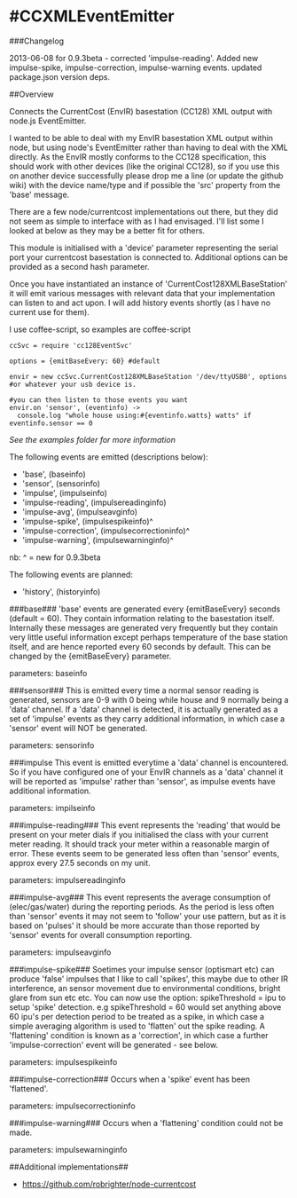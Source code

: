 #CCXMLEventEmitter
=================

###Changelog

2013-06-08 for 0.9.3beta - corrected 'impulse-reading'. Added new impulse-spike, impulse-correction, impulse-warning events. updated package.json version deps.

##Overview

Connects the CurrentCost (EnvIR) basestation (CC128) XML output with node.js EventEmitter.

I wanted to be able to deal with my EnvIR basestation XML output within node, but 
using node's EventEmitter rather than having to deal with the XML directly. As the EnvIR mostly conforms 
to the CC128 specification, this should work with other devices (like the original CC128), so if you use this on 
another device successfully please drop me a line (or update the github wiki) with the device name/type and if 
possible the 'src' property from the 'base' message.

There are a few node/currentcost implementations out there, but they did not seem as simple
to interface with as I had envisaged. I'll list some I looked at below as they may be a better fit for others.

This module is initialised with a 'device' parameter representing the serial port 
your currentcost basestation is connected to. Additional options can be provided as a second hash parameter.

Once you have instantiated an instance of 'CurrentCost128XMLBaseStation' it will emit various messages with relevant 
data that your implementation can listen to and act upon. I will add history events shortly (as I have no current use for them).

I use coffee-script, so examples are coffee-script

    ccSvc = require 'cc128EventSvc'

    options = {emitBaseEvery: 60} #default

    envir = new ccSvc.CurrentCost128XMLBaseStation '/dev/ttyUSB0', options  #or whatever your usb device is.

    #you can then listen to those events you want
    envir.on 'sensor', (eventinfo) ->
      console.log "whole house using:#{eventinfo.watts} watts" if eventinfo.sensor == 0   


*See the examples folder for more information*

The following events are emitted (descriptions below):
* 'base', (baseinfo)
* 'sensor', (sensorinfo)
* 'impulse', (impulseinfo)
* 'impulse-reading', (impulsereadinginfo)
* 'impulse-avg', (impulseavginfo)
* 'impulse-spike', (impulsespikeinfo)^
* 'impulse-correction', (impulsecorrectioninfo)^
* 'impulse-warning', (impulsewarninginfo)^ 

nb: ^ = new for 0.9.3beta


The following events are planned:
* 'history', (historyinfo)



###base###
'base' events are generated every {emitBaseEvery} seconds (default = 60). They contain information relating
to the basestation itself. Internally these messages are generated very frequently but they contain very little useful 
information except perhaps temperature of the base station itself, and are hence reported every 60 seconds by 
default. This can be changed by the {emitBaseEvery} parameter.

parameters: baseinfo


###sensor###
This is emitted every time a normal sensor reading is generated, sensors are 0-9 with 0 being while house 
and 9 normally being a 'data' channel. If a 'data' channel is detected, it is actually generated as a set of
'impulse' events as they carry additional information, in which case a 'sensor' event will NOT be generated. 

parameters: sensorinfo
              

###impulse
This event is emitted everytime a 'data' channel is encountered. So if you have configured one of your EnvIR 
channels as a 'data' channel it will be reported as 'impulse' rather than 'sensor', as impulse events have 
additional information.

parameters: impilseinfo

###impulse-reading###
This event represents the 'reading' that would be present on your meter dials if you initialised the class with your 
current meter reading. It should track your meter within a reasonable margin of error. These events seem to be 
generated less often than 'sensor' events, approx every 27.5 seconds on my unit.

parameters: impulsereadinginfo

###impulse-avg###
This event represents the average consumption of (elec/gas/water) during the reporting periods. As the period is 
less often than 'sensor' events it may not seem to 'follow' your use pattern, but as it is based on 'pulses' it should 
be more accurate than those reported by 'sensor' events for overall consumption reporting.

parameters: impulseavginfo

###impulse-spike###
Soetimes your impulse sensor (optismart etc) can produce 'false' impulses that I like to call 'spikes', this maybe due to
other IR interference, an sensor movement due to environmental conditions, bright glare from sun etc etc.
You can now use the option: spikeThreshold = ipu to setup 'spike' detection.
e.g spikeThreshold = 60 would set anything above 60 ipu's per detection period to be treated as a spike, in which case a simple
averaging algorithm is used to 'flatten' out the spike reading. A 'flattening' condition is known as a 'correction', in which case
a further 'impulse-correction' event will be generated - see below.

parameters: impulsespikeinfo

###impulse-correction###
Occurs when a 'spike' event has been 'flattened'.

parameters: impulsecorrectioninfo

###impulse-warning###
Occurs when a 'flattening' condition could not be made.

parameters: impulsewarninginfo




##Additional implementations##
* https://github.com/robrighter/node-currentcost
